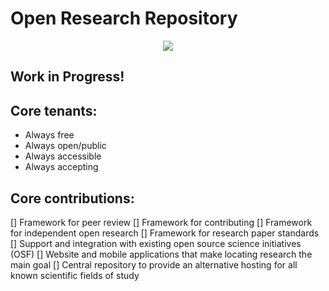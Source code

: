 # Open Research Repository

<div style="text-align: center;">
   <img src="placeholder" />
</div>

## Work in Progress!


## Core tenants:
- Always free
- Always open/public
- Always accessible
- Always accepting


## Core contributions:
[] Framework for peer review
[] Framework for contributing
[] Framework for independent open research
[] Framework for research paper standards
[] Support and integration with existing open source science initiatives (OSF)
[] Website and mobile applications that make locating research the main goal
[] Central repository to provide an alternative hosting for all known scientific fields of study

